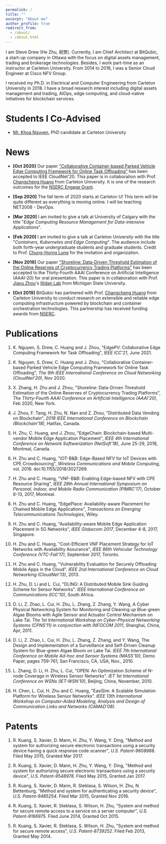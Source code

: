 ```yaml
---
permalink: /
title: ""
excerpt: "About me"
author_profile: true
redirect_from: 
  - /about/
  - /about.html
---
```


I am Steve Drew (He Zhu, 祝贺). Currently, I am Chief Architect at
BitQubic, a start-up company in Ottawa with the focus on digital assets
management, trading and brokerage technologies. Besides, I work part-time
as an instructor at Carleton University. From 2014 to 2018, I was a Senior
Cloud Engineer at Cisco NFV Group.

I received my Ph.D. in Electrical and Computer Engineering
from Carleton University in 2018. I have a broad
research interest including digital assets management and trading,
AIOps, edge computing, and cloud-native
initiatives for blockchain services.

Students I Co-Advised
======

- [Mr. Khoa Nguyen](https://khoantd2010.github.io/), PhD candidate at Carleton University

News
======

* **[Oct 2020]** Our paper ["Collaborative Container-based Parked Vehicle Edge Computing
Framework for Online Task Offloading"](https://cloudnet2020.ieee-cloudnet.org/wp-content/uploads/sites/237/2020/11/TS4-P2.pdf)
has been accepted to IEEE CloudNet'20. This paper is in collaboration with Prof.
[Changcheng Huang](http://www.sce.carleton.ca/faculty/huang.html) from Carleton University.
It is one of the research outcomes for the 
[NSERC Engage Grant](https://newsroom.carleton.ca/2020/carleton-receives-nserc-grants-to-support-innovative-industry-partnerships/).

* **[Sep 2020]** The fall term of 2020 starts at Carleton U! This term will be quite
different as everything is moving online. I will be teaching NET2008 - DevOps.

* **[Mar 2020]** I am invited to give a talk
at University of Calgary with the title
"_Edge Computing Resource Management for Data-intensive Applications_".

* **[Feb 2020]** I am invited to give a talk at
Carleton University with the title "_Containers, Kubernetes and Edge Computing_".
The audience include both forth-year undergraduate students and graduate students.
Credit to Prof. [Chung-Horng Lung](http://www.sce.carleton.ca/faculty/lung.html)
for the invitation and organization.

* **[Nov 2019]** Our paper ["Shoreline: Data-Driven Threshold Estimation of the
Online Reserves of Cryptocurrency Trading Platforms"](https://ojs.aaai.org/index.php/AAAI/article/view/5472)
has been accepted to the Thirty-Fourth AAAI Conference on Artificial Intelligence
(AAAI-20) for oral presentation. This paper is in collaboration with Prof.
[Jiayu Zhou](http://jiayuzhou.github.io/)'s
[Illidan Lab](http://illidanlab.github.io/) from Michigan State University.

* **[Oct 2019]** BitQubic has partnered with
Prof. [Changcheng Huang](http://www.sce.carleton.ca/faculty/huang.html)
from Carleton University to conduct research on extensible and reliable
edge computing infrastructure powered by blockchain and container orchestration
technologies. This partnership has received funding awards from
[NSERC](http://www.nserc-crsng.gc.ca/index_eng.asp). 


Publications
======
1. K. Nguyen, S. Drew, C. Huang and J. Zhou, "EdgePV: Collaborative Edge
Computing Framework for Task Offloading", _IEEE ICC'21_, June 2021.

1. K. Nguyen, S. Drew, C. Huang and J. Zhou, "Collaborative Container-based
Parked Vehicle Edge Computing Framework for Online Task Offloading",
_The 9th IEEE International Conference on Cloud Networking (CloudNet'20)_, Nov 2020.

1.  X. Zhang, H. Zhu and J. Zhou, "Shoreline: Data-Driven Threshold Estimation of the
Online Reserves of Cryptocurrency Trading Platforms", _The Thirty-Fourth AAAI
Conference on Artificial Intelligence (AAAI'20)_, Feb 2020, New York.

1.  J. Zhou, F. Tang, H. Zhu, N. Nan and Z. Zhou,
"Distributed Data Vending on Blockchain",
_2018 IEEE International Conference on Blockchain (Blockchain'18)_, Halifax, Canada.

1. H. Zhu, C. Huang, and J. Zhou,
"EdgeChain: Blockchain-based Multi-vendor Mobile Edge Application Placement",
_IEEE 4th International Conference on Network Softwarization (NetSoft'18)_,
June 25-29, 2018, Montreal, Canada.

1. H. Zhu and C. Huang,
"IOT-B&B: Edge-Based NFV for IoT Devices with CPE Crowdsourcing",
_Wireless Communications and Mobile Computing_, vol. 2018. doi:10.1155/2018/3027269.

1. H. Zhu and C. Huang,
"VNF-B&B: Enabling Edge-based NFV with CPE Resource Sharing",
_IEEE 28th Annual International Symposium on Personal, Indoor, and Mobile Radio
Communication (PIMRC'17)_, October 8-13, 2017, Montreal.

1. H. Zhu and C. Huang,
"EdgePlace: Availability-aware Placement for Chained Mobile Edge Applications",
_Transactions on Emerging Telecommunications Technologies_, Wiley.

1. H. Zhu and C. Huang,
"Availability-aware Mobile Edge Application Placement in 5G Networks",
_IEEE Globecom 2017_, December 4-8, 2017, Singapore.

1. H. Zhu and C. Huang,
"Cost-Efficient VNF Placement Strategy for IoT Networks with Availability Assurance",
_IEEE 86th Vehicular Technology Conference (VTC-Fall'17)_, September 2017, Toronto.

1. H. Zhu and C. Huang,
"Vulnerability Evaluation for Securely Offloading Mobile Apps in the Cloud".
_IEEE 2nd International Conference on Cloud Networking (CloudNet'13)_, 2013.

1. H. Zhu, D. Li and L. Cui,
"DLING: A Distributed Mobile Sink Guiding Scheme for Sensor Networks".
_IEEE International Conference on Communications (ICC'10)_, South Africa.
  
1. D. Li, Z. Zhao, L. Cui, H. Zhu, L. Zhang, Z. Zhang, Y. Wang,
A Cyber Physical Networking System for Monitoring and Cleaning up Blue-green Algae
Blooms with Agile Sensor and Actuator Control Mechanism on Lake Tai.
_The 1st International Workshop on Cyber-Physical Networking Systems (CPNS'11)
in conjunction with INFOCOM 2011_, Shanghai, China, Apr, 2011.

1. D. Li, Z. Zhao, L. Cui, H. Zhu, L. Zhang, Z. Zhang, and Y. Wang,
The Design and Implementation of a Surveillance and Self-Driven Cleanup System for
Blue-green Algae Bloom on Lake Tai.
_IEEE 7th International Conference on Mobile Ad-hoc and Sensor Systems (MASS'10)_,
Demo Paper, pages 759-761, San Francisco, CA, USA, Nov., 2010.

1. L. Zhang, D. Li, H. Zhu, L. Cui,
"OPEN: An Optimization Scheme of N-node Coverage in Wireless Sensor Networks".
_IET 1st International Conference on WSNs (IET-WSN'10)_, Beijing, China, November, 2010.

1. H. Chen, L. Cui, H. Zhu and C. Huang,
"EasiSim: A Scalable Simulation Platform for Wireless Sensor Networks".
_IEEE 13th International Workshop on Computer-Aided Modeling, Analysis
and Design of Communication Links and Networks (CAMAD'08)_.


Patents
======

1. R. Kuang, S. Xavier, D. Mann, H. Zhu, Y. Wang, Y. Ding,
"Method and system for authorizing secure electronic transactions using a security device
having a quick response code scanner",
_U.S. Patent-9608988_. Filed May 2015, Granted Mar 2017.

1. R. Kuang, S. Xavier, D. Mann, H. Zhu, Y. Wang, Y. Ding,
"Method and system for authorizing secure electronic transactions using a security device",
_U.S. Patent-9548978_. Filed May 2015, Granted Jan 2017.

1. R. Kuang, S. Xavier, D. Mann, R. Steklasa, S. Wilson, H. Zhu, N. Bettenburg,
"Method and system for authenticating a security device",
_U.S. Patent-9485254_. Filed Mar 2015, Granted Nov 2016.

1. R. Kuang, S. Xavier, R. Steklasa, S. Wilson, H. Zhu,
"System and method for secure remote access to a service on a server computer",
_U.S. Patent-9166975_. Filed June 2014, Granted Oct 2015.

1. R. Kuang, S. Xavier, R. Steklasa, S. Wilson, H. Zhu,
"System and method for secure remote access",
_U.S. Patent-8739252_. Filed Feb 2013, Granted May 2014.
